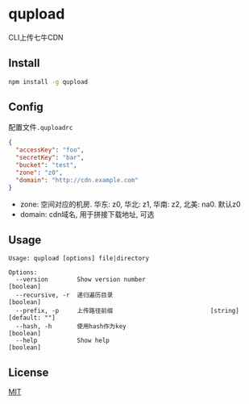 # qupload

CLI上传七牛CDN

## Install

```sh
npm install -g qupload
```

## Config

配置文件```.quploadrc```

```json
{
  "accessKey": "foo",
  "secretKey": "bar",
  "bucket": "test",
  "zone": "z0",
  "domain": "http://cdn.example.com"
}
```

- zone: 空间对应的机房. 华东: z0, 华北: z1, 华南: z2, 北美: na0. 默认z0
- domain: cdn域名, 用于拼接下载地址, 可选

## Usage

```
Usage: qupload [options] file|directory

Options:
  --version        Show version number                                 [boolean]
  --recursive, -r  递归遍历目录                                        [boolean]
  --prefix, -p     上传路径前缀                           [string] [default: ""]
  --hash, -h       使用hash作为key                                     [boolean]
  --help           Show help                                           [boolean]
```

## License

[MIT](LICENSE)

